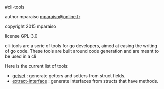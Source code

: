 #cli-tools

author mparaiso <mparaiso@online.fr>

copyright 2015 mparaiso

license GPL-3.0

cli-tools are a serie of tools for go developers, aimed at easing the writing of 
go code. These tools are built around code generation and are meant to be used in
a cli

Here is the current list of tools:

- [getset](https://github.com/interactiv/cli-tools/tree/master/getset) : generate getters and setters from struct fields.
- [extract-interface](https://github.com/interactiv/cli-tools/tree/master/extract-interface) : generate interfaces from structs that have methods.